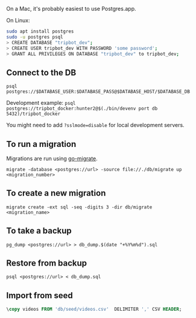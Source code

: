 On a Mac, it's probably easiest to use Postgres.app.

On Linux:

```bash
sudo apt install postgres
sudo -u postgres psql
> CREATE DATABASE "tripbot_dev";
> CREATE USER tripbot_dev WITH PASSWORD 'some password';
> GRANT ALL PRIVILEGES ON DATABASE "tripbot_dev" to tripbot_dev;
```

## Connect to the DB

`psql postgres://$DATABASE_USER:$DATABASE_PASS@$DATABASE_HOST/$DATABASE_DB`

Development example:
`psql postgres://tripbot_docker:hunter2@$(./bin/devenv port db 5432)/tripbot_docker`

You might need to add `?sslmode=disable` for local development servers.

## To run a migration

Migrations are run using [go-migrate](https://github.com/golang-migrate/migrate).

`migrate -database <postgres://url> -source file://./db/migrate up <migration_number>`

## To create a new migration

`migrate create -ext sql -seq -digits 3 -dir db/migrate <migration_name>`

## To take a backup

`pg_dump <postgres://url> > db_dump.$(date "+%Y%m%d").sql`


## Restore from backup

`psql <postgres://url> < db_dump.sql`

## Import from seed

```sql
\copy videos FROM 'db/seed/videos.csv'  DELIMITER ',' CSV HEADER;
```

